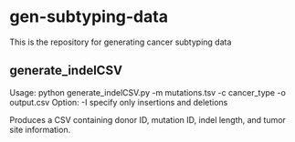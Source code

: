 # gen-subtyping-data

This is the repository for generating cancer subtyping data

## generate_indelCSV

Usage: python generate_indelCSV.py -m mutations.tsv -c cancer_type -o output.csv
Option: -I specify only insertions and deletions

Produces a CSV containing donor ID, mutation ID, indel length, and tumor site information.

